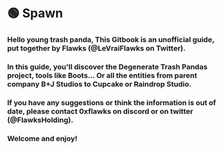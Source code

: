 # 🟢 Spawn

### Hello young trash panda, This Gitbook is an unofficial guide, put together by Flawks (@LeVraiFlawks on Twitter).

### In this guide, you'll discover the Degenerate Trash Pandas project, tools like Boots... Or all the entities from parent company B+J Studios to Cupcake or Raindrop Studio.

### If you have any suggestions or think the information is out of date, please contact 0xflawks on discord or on twitter (@FlawksHolding).

### Welcome and enjoy!
